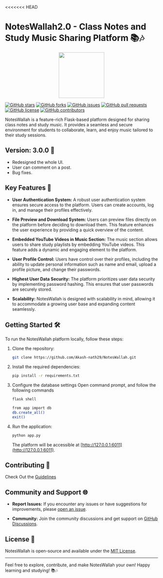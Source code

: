 <<<<<<< HEAD
# NotesWallah2.0 - Class Notes and Study Music Sharing Platform 📚🎶
<center><img src="https://github.com/Akash-nath29/NotesWallah/assets/100131577/b01c26c9-1219-4c47-8a23-44ca2c5329ff" width="150px"></center>

[![GitHub stars](https://img.shields.io/github/stars/Akash-nath29/NotesWallah2.0.svg?style=flat-square)](https://github.com/Akash-nath29/NotesWallah/stargazers)
[![GitHub forks](https://img.shields.io/github/forks/Akash-nath29/NotesWallah2.0.svg?style=flat-square)](https://github.com/Akash-nath29/NotesWallah/network)
[![GitHub issues](https://img.shields.io/github/issues/Akash-nath29/NotesWallah2.0.svg?style=flat-square)](https://github.com/Akash-nath29/NotesWallah/issues)
[![GitHub pull requests](https://img.shields.io/github/issues-pr/Akash-nath29/NotesWallah2.0.svg?style=flat-square)](https://github.com/Akash-nath29/NotesWallah/pulls)
[![GitHub license](https://img.shields.io/github/license/Akash-nath29/NotesWallah2.0.svg?style=flat-square)](https://github.com/Akash-nath29/NotesWallah/blob/main/LICENSE)
[![GitHub contributors](https://img.shields.io/github/contributors/Akash-nath29/NotesWallah2.0.svg?style=flat-square)](https://github.com/Akash-nath29/NotesWallah/graphs/contributors)

NotesWallah is a feature-rich Flask-based platform designed for sharing class notes and study music. It provides a seamless and secure environment for students to collaborate, learn, and enjoy music tailored to their study sessions.


## Version: 3.0.0 🚀
- Redesigned the whole UI.
- User can comment on a post.
- Bug fixes.

## Key Features 🚀

- **User Authentication System:** A robust user authentication system ensures secure access to the platform. Users can create accounts, log in, and manage their profiles effectively.

- **File Preview and Download System:** Users can preview files directly on the platform before deciding to download them. This feature enhances the user experience by providing a quick overview of the content.

- **Embedded YouTube Videos in Music Section:** The music section allows users to share study playlists by embedding YouTube videos. This feature adds a dynamic and engaging element to the platform.

- **User Profile Control:** Users have control over their profiles, including the ability to update personal information such as name and email, upload a profile picture, and change their passwords.

- **Highest User Data Security:** The platform prioritizes user data security by implementing password hashing. This ensures that user passwords are securely stored.

- **Scalability:** NotesWallah is designed with scalability in mind, allowing it to accommodate a growing user base and expanding content seamlessly.

## Getting Started 🛠️

To run the NotesWallah platform locally, follow these steps:

1. Clone the repository:

   ```bash
   git clone https://github.com/Akash-nath29/NotesWallah.git
   ```

2. Install the required dependencies:

   ```bash
   pip install -r requirements.txt
   ```

3. Configure the database settings
    Open command prompt, and follow the following commands
    ```bash
    flask shell
    ```
    ```bash
    from app import db
    db.create_all()
    exit()
    ```

4. Run the application:

   ```bash
   python app.py
   ```

   The platform will be accessible at [http://127.0.0.1:6011](http://127.0.0.1:6011).

## Contributing 🤝

Check Out the [Guidelines](CONTRIBUTING.md)

## Community and Support 🌐

- **Report Issues:** If you encounter any issues or have suggestions for improvements, please [open an issue](https://github.com/Akash-nath29/NotesWallah2.0/issues).

- **Community:** Join the community discussions and get support on [GitHub Discussions](https://github.com/Akash-nath29/NotesWallah2.0/discussions).

## License 📝

NotesWallah is open-source and available under the [MIT License](https://github.com/Akash-nath29/NotesWallah2.0/blob/main/LICENSE).

---

Feel free to explore, contribute, and make NotesWallah your own! Happy learning and studying! 📚🎶
